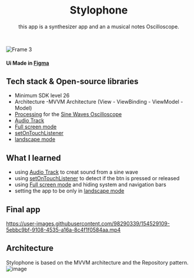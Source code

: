 <h1 align="center">Stylophone</h1>

<p align="center">  
  this app is a synthesizer app and an a musical notes Oscilloscope.
</p>
</br>

![Frame 3](https://user-images.githubusercontent.com/98290339/154515965-97cf0cdd-d2e9-4781-bec6-164952d22226.svg)

#### Ui Made in [Figma](https://www.figma.com/file/mtCF10n9wphsv1JdKG00uQ?embed_host=share&kind=&node-id=276%3A243&viewer=1)



## Tech stack & Open-source libraries

- Minimum SDK level 26
- Architecture
  -MVVM Architecture (View - ViewBinding - ViewModel - Model)
- [Processing](https://processing.org/) for the [Sine Waves Oscilloscope](https://github.com/CherifiMi/sine-waves)
- [Audio Track](https://developer.android.com/reference/android/media/AudioTrack)
- [Full screen mode](https://developer.android.com/training/system-ui/immersive)
- [setOnTouchListener](https://developer.android.com/reference/android/view/View.OnTouchListener)
- [landscape mode](https://developer.android.com/reference/androidx/browser/trusted/ScreenOrientation)



## What I learned
- using [Audio Track](https://developer.android.com/reference/android/media/AudioTrack) to creat sound from a sine wave
- using [setOnTouchListener](https://developer.android.com/reference/android/view/View.OnTouchListener) to detect if the btn is pressed or released
- using [Full screen mode](https://developer.android.com/training/system-ui/immersive) and hiding system and navigation bars
- setting the app to be only in [landscape mode](https://developer.android.com/reference/androidx/browser/trusted/ScreenOrientation)


## Final app



https://user-images.githubusercontent.com/98290339/154529109-5ebbc9bf-9108-4535-a16a-8c4f1f0584aa.mp4




## Architecture
Stylophone is based on the MVVM architecture and the Repository pattern.
![image](https://user-images.githubusercontent.com/98290339/152096381-2a8898d3-c351-4032-979d-ebc836e46332.png)
